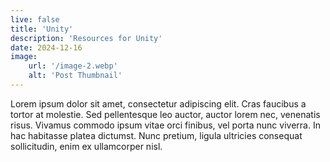 ```yaml
---
live: false
title: 'Unity'
description: 'Resources for Unity'
date: 2024-12-16
image:
    url: '/image-2.webp'
    alt: 'Post Thumbnail'
---
```



Lorem ipsum dolor sit amet, consectetur adipiscing elit. Cras faucibus a tortor at molestie. Sed pellentesque leo auctor, auctor lorem nec, venenatis risus. Vivamus commodo ipsum vitae orci finibus, vel porta nunc viverra. In hac habitasse platea dictumst. Nunc pretium, ligula ultricies consequat sollicitudin, enim ex ullamcorper nisl.
